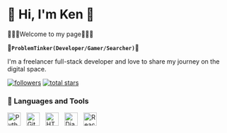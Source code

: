 # 📌 Hi, I'm Ken 📌

🚧🚧🚧Welcome to my page🚧🚧🚧

**🚥`ProblemTinker(Developer/Gamer/Searcher)`🚥**

I'm a freelancer full-stack developer and love to share my journey on the digital space. 

  <p align="left">
        <a href="https://github.com/KenC21?tab=followers">
            <img alt="followers" title="Follow me on Github" 
            src="https://custom-icon-badges.demolab.com/github/followers/KenC21?color=236ad3&labelColor=1155ba&style=for-the-badge&logo=person-add&label=Follow&logoColor=white"/></a>
        <a href="https://github.com/KenC21?tab=repositories&sort=stargazers">
            <img alt="total stars" title="Total stars on GitHub" src="https://custom-icon-badges.demolab.com/github/stars/KenC21?color=55960c&style=for-the-badge&labelColor=488207&logo=star"/></a>
</p>



### 🧰 Languages and Tools

  <img align="left" alt="Python" width="30px" style="padding-right:10px;" src="https://cdn.jsdelivr.net/gh/devicons/devicon/icons/python/python-plain.svg" />
  <img align="left" alt="Git" width="30px" style="padding-right:10px;" src="https://cdn.jsdelivr.net/gh/devicons/devicon/icons/git/git-original.svg" />
  <img align="left" alt="HTML" width="30px" style="padding-right:10px;" src="https://cdn.jsdelivr.net/gh/devicons/devicon/icons/html5/html5-plain.svg" />
  <img align="left" alt="Django" width="30px" style="padding-right:10px;" src="https://cdn.jsdelivr.net/gh/devicons/devicon/icons/django/django-plain.svg"/>
  <img align="left" alt="React" width="30px" style="padding-right:10px;" src="https://cdn.jsdelivr.net/gh/devicons/devicon/icons/react/react-original.svg" />

<br />
